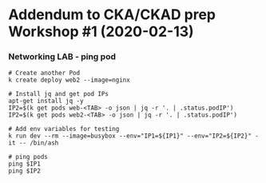 # Addendum to CKA/CKAD prep Workshop #1 (2020-02-13)

### Networking LAB - ping pod

```
# Create another Pod
k create deploy web2 --image=nginx

# Install jq and get pod IPs
apt-get install jq -y 
IP2=$(k get pods web-<TAB> -o json | jq -r '. | .status.podIP')
IP2=$(k get pods web2-<TAB> -o json | jq -r '. | .status.podIP')

# Add env variables for testing
k run dev --rm --image=busybox --env="IP1=${IP1}" --env="IP2=${IP2}" -it -- /bin/ash

# ping pods
ping $IP1
ping $IP2

```